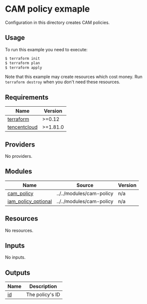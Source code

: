 # CAM policy exmaple

Configuration in this directory creates CAM policies.


## Usage

To run this example you need to execute:

```bash
$ terraform init
$ terraform plan
$ terraform apply
```

Note that this example may create resources which cost money. Run `terraform destroy` when you don't need these resources.

<!-- BEGINNING OF PRE-COMMIT-TERRAFORM DOCS HOOK -->
## Requirements

| Name | Version |
|------|---------|
| <a name="requirement_terraform"></a> [terraform](#requirement\_terraform) | >=0.12 |
| <a name="requirement_tencentcloud"></a> [tencentcloud](#requirement\_tencentcloud) | >=1.81.0 |

## Providers

No providers.

## Modules

| Name | Source | Version |
|------|--------|---------|
| <a name="module_cam_policy"></a> [cam\_policy](#module\_cam\_policy) | ../../modules/cam-policy | n/a |
| <a name="module_iam_policy_optional"></a> [iam\_policy\_optional](#module\_iam\_policy\_optional) | ../../modules/cam-policy | n/a |

## Resources

No resources.

## Inputs

No inputs.

## Outputs

| Name | Description |
|------|-------------|
| <a name="output_id"></a> [id](#output\_id) | The policy's ID |
<!-- END OF PRE-COMMIT-TERRAFORM DOCS HOOK -->
